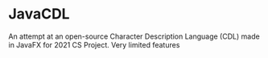# JavaCDL
An attempt at an open-source Character Description Language (CDL) made in JavaFX for 2021 CS Project. Very limited features
